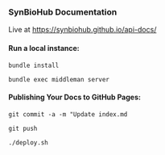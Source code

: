 ### SynBioHub Documentation

Live at https://synbiohub.github.io/api-docs/

#### Run a local instance:

```bundle install```

```bundle exec middleman server```

#### Publishing Your Docs to GitHub Pages:

```git commit -a -m "Update index.md```

```git push```

```./deploy.sh```
